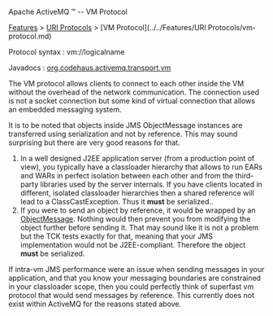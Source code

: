Apache ActiveMQ ™ -- VM Protocol 

[Features](../../features.md) > [URI Protocols](/Features/uri-Connectivity/protocols.md) > [VM Protocol](../../Features/URI Protocols/vm-protocol.md)


Protocol syntax : vm://logicalname

Javadocs : [org.codehaus.activemq.transport.vm](http://activemq.codehaus.org/maven/apidocs/org/codehaus/activemq/transport/vm/package-frame.html)

The VM protocol allows clients to connect to each other inside the VM without the overhead of the network communication. The connection used is not a socket connection but some kind of virtual connection that allows an embedded messaging system.

It is to be noted that objects inside JMS ObjectMessage instances are transferred using serialization and not by reference. This may sound surprising but there are very good reasons for that.

1.  In a well designed J2EE application server (from a production point of view), you typically have a classloader hierarchy that allows to run EARs and WARs in perfect isolation between each other and from the third-party libraries used by the server internals. If you have clients located in different, isolated classloader hierarchies then a shared reference will lead to a ClassCastException. Thus it **must** be serialized..
2.  If you were to send an object by reference, it would be wrapped by an [ObjectMessage](http://java.sun.com/j2ee/1.4/docs/api/javax/jms/ObjectMessage.html). Nothing would then prevent you from modifying the object further before sending it. That may sound like it is not a problem but the TCK tests exactly for that, meaning that your JMS implementation would not be J2EE-compliant. Therefore the object **must** be serialized.

If intra-vm JMS performance were an issue when sending messages in your application, and that you know your messaging boundaries are constrained in your classloader scope, then you could perfectly think of superfast vm protocol that would send messages by reference. This currently does not exist within ActiveMQ for the reasons stated above.

